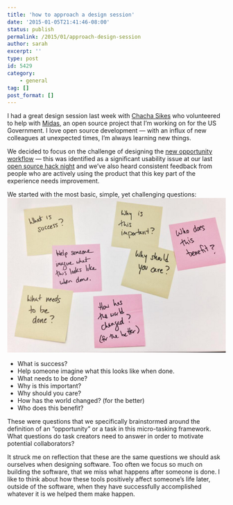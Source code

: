 ```yaml
---
title: 'how to approach a design session'
date: '2015-01-05T21:41:46-08:00'
status: publish
permalink: /2015/01/approach-design-session
author: sarah
excerpt: ''
type: post
id: 5429
category:
    - general
tag: []
post_format: []
---
```

I had a great design session last week with [Chacha Sikes](https://twitter.com/chachasikes) who volunteered to help with [Midas](https://github.com/18F/midas), an open source project that I’m working on for the US Government. I love open source development — with an influx of new colleagues at unexpected times, I’m always learning new things.

We decided to focus on the challenge of designing the [new opportunity workflow](https://github.com/18F/midas/issues/318) — this was identified as a significant usability issue at our last [open source hack night](https://18f.gsa.gov/2014/12/10/great-community-turnout-for-open-source-hack-night/) and we’ve also heard consistent feedback from people who are actively using the product that this key part of the experience needs improvement.

We started with the most basic, simple, yet challenging questions:  
![design-brainstorm](../../../uploads/2015/01/design-brainstorm.png)

- What is success?
- Help someone imagine what this looks like when done.
- What needs to be done?
- Why is this important?
- Why should you care?
- How has the world changed? (for the better)
- Who does this benefit?

These were questions that we specifically brainstormed around the definition of an “opportunity” or a task in this micro-tasking framework. What questions do task creators need to answer in order to motivate potential collaborators?

It struck me on reflection that these are the same questions we should ask ourselves when designing software. Too often we focus so much on building the software, that we miss what happens after someone is done. I like to think about how these tools positively affect someone’s life later, outside of the software, when they have successfully accomplished whatever it is we helped them make happen.